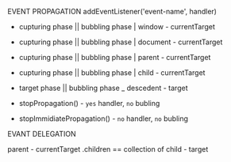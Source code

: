 EVENT PROPAGATION
                     addEventListener('event-name', handler)
- cupturing phase || bubbling phase
|          window - currentTarget
- cupturing phase || bubbling phase
|        document - currentTarget
- cupturing phase || bubbling phase
|          parent - currentTarget
- cupturing phase || bubbling phase
|           child - currentTarget
-    target phase || bubbling phase
_       descedent - target

- stopPropagation() - `yes` handler, `no` bubling
- stopImmidiatePropagation() - `no` handler, `no` bubling

EVANT DELEGATION

parent - currentTarget
.children == collection of child - target